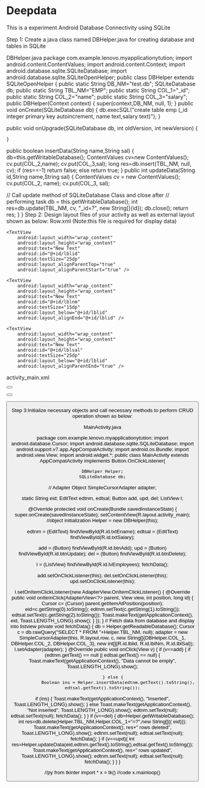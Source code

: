 # Deepdata
This is a experiment
Android Database Connectivity using SQLite

Step 1: Create a java class named DBHelper.java for creating database and tables in SQLite

DBHelper.java
package com.example.lenovo.myapplicationytution;
import android.content.ContentValues;
import android.content.Context;
import android.database.sqlite.SQLiteDatabase;
import android.database.sqlite.SQLiteOpenHelper;
public class DBHelper extends SQLiteOpenHelper 
{
public static String DB_NM="test.db";
    SQLiteDatabase db;
public static String TBL_NM="EMP";
public static String COL_1="_id";
public static String COL_2="name";
public static String COL_3="salary";
public DBHelper(Context context) {
super(context,DB_NM, null, 1);
    }
public void onCreate(SQLiteDatabase db) {
        db.execSQL("create table emp (_id integer primary key autoincrement, name text,salary text)");
    }

public void onUpgrade(SQLiteDatabase db, int oldVersion, int newVersion) {

    }
public  boolean insertData(String  name,String  sal)
    {
db=this.getWritableDatabase();
        ContentValues cv=new ContentValues();
        cv.put(COL_2,name);
        cv.put(COL_3,sal);
long res=db.insert(TBL_NM, null, cv);
if (res==-1)
return false;
else
            return true;
    }
public  int updateData(String id,String  name,String  sal)
    {
        ContentValues cv = new ContentValues();
        cv.put(COL_2, name);
        cv.put(COL_3, sal);

// Call update method of SQLiteDatabase Class and close after
        // performing task
db = this.getWritableDatabase();
int res=db.update(TBL_NM, cv, "_id=?",
new String[]{id});
db.close();
return  res;
    }
}
Step 2: Design layout files of your activity as well as external layout shown as below:
Row.xml
(Note:this file is required for display data)

<RelativeLayout
    android:layout_height="match_parent"
    android:layout_width="match_parent"
    xmlns:android="http://schemas.android.com/apk/res/android">

    <TextView
        android:layout_width="wrap_content"
        android:layout_height="wrap_content"
        android:text="New Text"
        android:id="@+id/lblid"
        android:textSize="25dp"
        android:layout_alignParentTop="true"
        android:layout_alignParentStart="true" />

    <TextView
        android:layout_width="wrap_content"
        android:layout_height="wrap_content"
        android:text="New Text"
        android:id="@+id/lblnm"
        android:textSize="15dp"
        android:layout_below="@+id/lblid"
        android:layout_alignEnd="@+id/lblid" />

    <TextView
        android:layout_width="wrap_content"
        android:layout_height="wrap_content"
        android:text="New Text"
        android:id="@+id/lblsal"
        android:textSize="25dp"
        android:layout_below="@+id/lblid"
        android:layout_alignParentEnd="true" />
</RelativeLayout>

activity_main.xml
<?xml version="1.0" encoding="utf-8"?>
<RelativeLayout xmlns:android="http://schemas.android.com/apk/res/android"
xmlns:tools="http://schemas.android.com/tools"
android:layout_width="match_parent"
android:layout_height="match_parent"
android:paddingBottom="@dimen/activity_vertical_margin"
android:paddingLeft="@dimen/activity_horizontal_margin"
android:paddingRight="@dimen/activity_horizontal_margin"
android:paddingTop="@dimen/activity_vertical_margin"
tools:context="com.example.dc.myapplicationconnectivity.MainActivity">

<TextView android:layout_width="wrap_content"
android:layout_height="wrap_content"
android:textAppearance="?android:attr/textAppearanceLarge"
android:id="@+id/textView1"
android:text="Employee App"
android:layout_gravity="center"
android:layout_centerHorizontal="true"></TextView>

<EditText android:layout_width="match_parent"
android:layout_height="wrap_content"
android:id="@+id/txtEname"
android:hint="Enter Employee Name"
android:layout_below="@+id/textView1"
android:layout_alignParentEnd="true">
</EditText>

<EditText android:layout_width="match_parent"
android:layout_height="wrap_content"
android:id="@+id/txtSalary"
android:hint="Enter Salary"
android:layout_alignParentEnd="true"
android:layout_below="@+id/txtEname"></EditText>

<ListView android:layout_width="wrap_content"
android:layout_height="wrap_content"
android:id="@+id/lvEmployees"
android:layout_below="@+id/btnAdd"
ndroid:layout_alignParentEnd="true"></ListView>

<Button android:id="@+id/btnAdd"
android:text="Add"
android:layout_height="wrap_content"
android:layout_width="wrap_content"
android:layout_below="@+id/txtSalary"
android:layout_alignParentStart="true"></Button>


<Button android:layout_height="wrap_content"
android:layout_width="wrap_content"
android:id="@+id/btnDelete"
android:text="Delete"
android:layout_above="@+id/lvEmployees"
android:layout_alignParentEnd="true"></Button>

<Button
android:id="@+id/btnUpdate"
android:text="Update"
android:layout_height="wrap_content"
android:layout_width="wrap_content"
android:layout_below="@+id/txtSalary"
android:layout_alignStart="@+id/textView1"
android:layout_marginStart="23dp" />
</RelativeLayout>

Step 3:Initialize necessary objects and call necessary methods to perform CRUD operation shown as below:

MainActivity.java

package com.example.lenovo.myapplicationytution;
import android.database.Cursor;
import android.database.sqlite.SQLiteDatabase;
import android.support.v7.app.AppCompatActivity;
import android.os.Bundle;
import android.view.View;
import android.widget.*;
public class MainActivity extends AppCompatActivity implements Button.OnClickListener{

    DBHelper Helper;
    SQLiteDatabase db;
// Adapter Object
SimpleCursorAdapter adapter;

static String eid;
    EditText edtnm, edtsal;
    Button add, upd, del;
    ListView l;

@Override
protected void onCreate(Bundle savedInstanceState) {
super.onCreate(savedInstanceState);
        setContentView(R.layout.activity_main);
//object initialization
Helper = new DBHelper(this);

edtnm = (EditText) findViewById(R.id.txtEname);
edtsal = (EditText) findViewById(R.id.txtSalary);

add = (Button) findViewById(R.id.btnAdd);
upd = (Button) findViewById(R.id.btnUpdate);
del = (Button) findViewById(R.id.btnDelete);

l = (ListView) findViewById(R.id.lvEmployees);
        fetchData();

add.setOnClickListener(this);
del.setOnClickListener(this);
upd.setOnClickListener(this);

l.setOnItemClickListener(new AdapterView.OnItemClickListener() {
@Override
public void onItemClick(AdapterView<?> parent, View view, int position, long id) {
                Cursor c= (Cursor) parent.getItemAtPosition(position);
eid=c.getString(0).toString();
edtnm.setText(c.getString(1).toString());
edtsal.setText(c.getString(2).toString());
                Toast.makeText(getApplicationContext(), eid, Toast.LENGTH_LONG).show();
            }
        });
    }
// Fetch data from database and display into listview
private void fetchData() {
db = Helper.getReadableDatabase();
        Cursor c = db.rawQuery("SELECT * FROM "+Helper.TBL_NM, null);
adapter = new SimpleCursorAdapter(this, R.layout.row, c,
new String[]{DBHelper.COL_1, DBHelper.COL_2,
                            DBHelper.COL_3},
new int[]{R.id.lblid, R.id.lblNm, R.id.lblSal});
l.setAdapter(adapter);
        }
@Override
public void onClick(View v) {
if (v==add) {
if (edtnm.getText() == null || edtsal.getText() == null) {
                Toast.makeText(getApplicationContext(), "Data cannot be empty", Toast.LENGTH_LONG).show();

            } else {
                Boolean ins = Helper.insertData(edtnm.getText().toString(), edtsal.getText().toString());
if (ins) {
        Toast.makeText(getApplicationContext(), "Inserted", Toast.LENGTH_LONG).show();
                } else
Toast.makeText(getApplicationContext(), "Not inserted", Toast.LENGTH_LONG).show();
edtnm.setText(null);
edtsal.setText(null);
                fetchData();
            }
        }
if (v==del)
            {
db=Helper.getWritableDatabase();
int res=db.delete(Helper.TBL_NM,Helper.COL_1+"=?",new String[]{( eid)});
                 Toast.makeText(getApplicationContext(), res+" rows deleted", Toast.LENGTH_LONG).show();
edtnm.setText(null);
edtsal.setText(null);
                fetchData();
            }
if (v==upd){
int res=Helper.updateData(eid,edtnm.getText().toString(),edtsal.getText().toString());
                Toast.makeText(getApplicationContext(), res+" rows updated", Toast.LENGTH_LONG).show();
edtnm.setText(null);
edtsal.setText(null);
                fetchData();
            }
        }
    }


//py
from tkinter import *
x = tk()
//code
x.mainloop()
